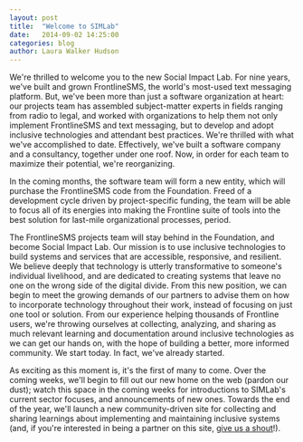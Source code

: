 ```yaml
---
layout: post
title:  "Welcome to SIMLab"
date:   2014-09-02 14:25:00
categories: blog
author: Laura Walker Hudson
---
```


We're thrilled to welcome you to the new Social Impact Lab. For nine years, we've built and  grown FrontlineSMS, the world's most-used text messaging platform. But, we've been more than just a software organization at heart: our projects team has assembled subject-matter experts in fields ranging from radio to legal, and worked with organizations to help them not only implement FrontlineSMS and text messaging, but to develop and adopt inclusive technologies and attendant best practices. We're thrilled with what we've accomplished to date. Effectively, we've built a software company and a consultancy, together under one roof. Now, in order for each team to maximize their potential, we're reorganizing.

In the coming months, the software team will form a new entity, which will purchase the FrontlineSMS code from the Foundation. Freed of a development cycle driven by project-specific funding, the team will be able to focus all of its energies into making the Frontline suite of tools into the best solution for last-mile organizational processes, period.

The FrontlineSMS projects team will stay behind in the Foundation, and become Social Impact Lab. Our mission is to use inclusive technologies to build systems and services that are accessible, responsive, and resilient. We believe deeply that technology is utterly transformative to someone's individual livelihood, and are dedicated to creating systems that leave no one on the wrong side of the digital divide. From this new position, we can begin to meet the growing demands of our partners to advise them on how to incorporate technology throughout their work, instead of focusing on just one tool or solution. From our experience helping thousands of Frontline users, we're throwing ourselves at collecting, analyzing, and sharing as much relevant learning and documentation around inclusive technologies as we can get our hands on, with the hope of building a better, more informed community. We start today. In fact, we've already started.

As exciting as this moment is, it's the first of many to come. Over the coming weeks, we'll begin to fill out our new home on the web (pardon our dust); watch this space in the coming weeks for introductions to SIMLab's current sector focuses, and announcements of new ones. Towards the end of the year, we'll launch a new community-driven site for collecting and sharing learnings about implementing and maintaining inclusive systems (and, if you're interested in being a partner on this site, [give us a shout](mailto:hello@simlab.org)!). 